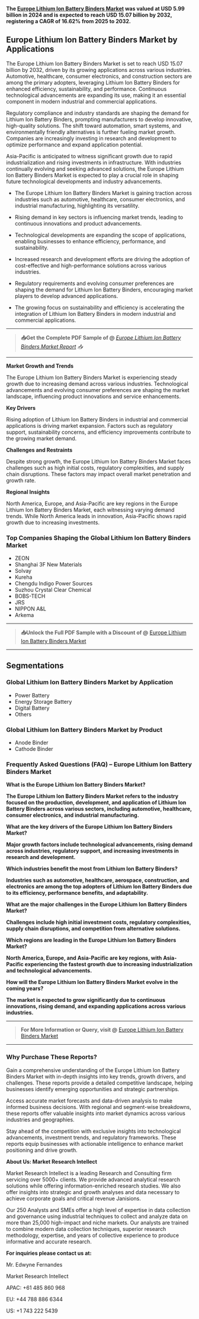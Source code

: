 <p><strong>The <a href="https://www.marketresearchintellect.com/download-sample/?rid=254390&amp;utm_source=Pulse-April-Europe&amp;utm_medium=852">Europe Lithium Ion Battery Binders Market</a> was valued at USD 5.99 billion in 2024 and is expected to reach USD 15.07 billion by 2032, registering a CAGR of 16.62% from 2025 to 2032.</strong></p><h2>Europe Lithium Ion Battery Binders Market by Applications&nbsp;</h2><p><p>The Europe Lithium Ion Battery Binders Market is set to reach USD 15.07 billion by 2032, driven by its growing applications across various industries. Automotive, healthcare, consumer electronics, and construction sectors are among the primary adopters, leveraging Lithium Ion Battery Binders for enhanced efficiency, sustainability, and performance. Continuous technological advancements are expanding its use, making it an essential component in modern industrial and commercial applications.</p><p>Regulatory compliance and industry standards are shaping the demand for Lithium Ion Battery Binders, prompting manufacturers to develop innovative, high-quality solutions. The shift toward automation, smart systems, and environmentally friendly alternatives is further fueling market growth. Companies are increasingly investing in research and development to optimize performance and expand application potential.</p><p>Asia-Pacific is anticipated to witness significant growth due to rapid industrialization and rising investments in infrastructure. With industries continually evolving and seeking advanced solutions, the Europe Lithium Ion Battery Binders Market is expected to play a crucial role in shaping future technological developments and industry advancements.</p></p><ul><li><p>The Europe Lithium Ion Battery Binders Market is gaining traction across industries such as automotive, healthcare, consumer electronics, and industrial manufacturing, highlighting its versatility.</p></li><li><p>Rising demand in key sectors is influencing market trends, leading to continuous innovations and product advancements.</p></li><li><p>Technological developments are expanding the scope of applications, enabling businesses to enhance efficiency, performance, and sustainability.</p></li><li><p>Increased research and development efforts are driving the adoption of cost-effective and high-performance solutions across various industries.</p></li><li><p>Regulatory requirements and evolving consumer preferences are shaping the demand for Lithium Ion Battery Binders, encouraging market players to develop advanced applications.</p></li><li><p>The growing focus on sustainability and efficiency is accelerating the integration of Lithium Ion Battery Binders in modern industrial and commercial applications.</p></li></ul><hr /><blockquote><p><strong><span class="font-[700]">📥Get the Complete PDF Sample of @ </span></strong><em><span class="font-[700]"><a href="https://www.marketresearchintellect.com/download-sample/?rid=254390&amp;utm_source=Pulse-April-Europe&amp;utm_medium=852" target="_blank" data-tracking-control-name="article-ssr-frontend-pulse_little-text-block" data-tracking-will-navigate="" data-test-link="">Europe Lithium Ion Battery Binders Market Report</a>&nbsp;📥</span></em></p></blockquote><hr /><p class="" data-start="77" data-end="360"><strong data-start="77" data-end="105">Market Growth and Trends</strong></p><p class="" data-start="77" data-end="360">The Europe Lithium Ion Battery Binders Market is experiencing steady growth due to increasing demand across various industries. Technological advancements and evolving consumer preferences are shaping the market landscape, influencing product innovations and service enhancements.</p><p class="" data-start="362" data-end="606"><strong data-start="362" data-end="377">Key Drivers</strong></p><p class="" data-start="362" data-end="606">Rising adoption of Lithium Ion Battery Binders in industrial and commercial applications is driving market expansion. Factors such as regulatory support, sustainability concerns, and efficiency improvements contribute to the growing market demand.</p><p class="" data-start="608" data-end="849"><strong data-start="608" data-end="637">Challenges and Restraints</strong></p><p class="" data-start="608" data-end="849">Despite strong growth, the Europe Lithium Ion Battery Binders Market faces challenges such as high initial costs, regulatory complexities, and supply chain disruptions. These factors may impact overall market penetration and growth rate.</p><p class="" data-start="851" data-end="1095"><strong data-start="851" data-end="872">Regional Insights</strong></p><p class="" data-start="851" data-end="1095">North America, Europe, and Asia-Pacific are key regions in the Europe Lithium Ion Battery Binders Market, each witnessing varying demand trends. While North America leads in innovation, Asia-Pacific shows rapid growth due to increasing investments.</p><p><h3>Top Companies Shaping the Global Lithium Ion Battery Binders Market </h3><ul><li>ZEON</li><li>Shanghai 3F New Materials</li><li>Solvay</li><li>Kureha</li><li>Chengdu Indigo Power Sources</li><li>Suzhou Crystal Clear Chemical</li><li>BOBS-TECH</li><li>JRS</li><li>NIPPON A&L</li><li>Arkema</li></ul></p><hr /><blockquote><p><strong>📥Unlock the Full PDF Sample with a Discount of @</strong> <a href="https://www.marketresearchintellect.com/ask-for-discount/?rid=254390&amp;utm_source=Pulse-April-Europe&amp;utm_medium=852">Europe Lithium Ion Battery Binders Market</a></p></blockquote><hr /><p><h2>Segmentations</h2><h3>Global Lithium Ion Battery Binders Market by Application</h3><ul><li>Power Battery</li><li>Energy Storage Battery</li><li>Digital Battery</li><li>Others</li></ul><h3>Global Lithium Ion Battery Binders Market by Product</h3><ul><li>Anode Binder</li><li>Cathode Binder</li></ul></p><h3><strong>Frequently Asked Questions (FAQ) &ndash; Europe Lithium Ion Battery Binders Market</strong></h3><p><strong>What is the Europe Lithium Ion Battery Binders Market?</strong></p><p><strong>The Europe Lithium Ion Battery Binders Market refers to the industry focused on the production, development, and application of Lithium Ion Battery Binders across various sectors, including automotive, healthcare, consumer electronics, and industrial manufacturing.</strong></p><p><strong>What are the key drivers of the Europe Lithium Ion Battery Binders Market?</strong></p><p><strong>Major growth factors include technological advancements, rising demand across industries, regulatory support, and increasing investments in research and development.</strong></p><p><strong>Which industries benefit the most from Lithium Ion Battery Binders?</strong></p><p><strong>Industries such as automotive, healthcare, aerospace, construction, and electronics are among the top adopters of Lithium Ion Battery Binders due to its efficiency, performance benefits, and adaptability.</strong></p><p><strong>What are the major challenges in the Europe Lithium Ion Battery Binders Market?</strong></p><p><strong>Challenges include high initial investment costs, regulatory complexities, supply chain disruptions, and competition from alternative solutions.</strong></p><p><strong>Which regions are leading in the Europe Lithium Ion Battery Binders Market?</strong></p><p><strong>North America, Europe, and Asia-Pacific are key regions, with Asia-Pacific experiencing the fastest growth due to increasing industrialization and technological advancements.</strong></p><p><strong>How will the Europe Lithium Ion Battery Binders Market evolve in the coming years?</strong></p><p><strong>The market is expected to grow significantly due to continuous innovations, rising demand, and expanding applications across various industries.</strong></p><hr /><blockquote><p><span class="font-[700]"><strong>For More Information or Query, visit&nbsp;@</strong>&nbsp;</span><span class="font-[700]"><a href="https://www.marketresearchintellect.com/product/global-lithium-ion-battery-binders-market-size-and-forecast/?utm_source=Linkedin&utm_medium=852" target="_blank" data-tracking-control-name="article-ssr-frontend-pulse_little-text-block" data-tracking-will-navigate="" data-test-link="">Europe Lithium Ion Battery Binders Market</a></span></p></blockquote><hr /><h3><strong data-start="0" data-end="31">Why Purchase These Reports?</strong></h3><p class="" data-start="35" data-end="297">Gain a comprehensive understanding of the Europe Lithium Ion Battery Binders Market with in-depth insights into key trends, growth drivers, and challenges. These reports provide a detailed competitive landscape, helping businesses identify emerging opportunities and strategic partnerships.</p><p class="" data-start="299" data-end="540">Access accurate market forecasts and data-driven analysis to make informed business decisions. With regional and segment-wise breakdowns, these reports offer valuable insights into market dynamics across various industries and geographies.</p><p class="" data-start="542" data-end="784">Stay ahead of the competition with exclusive insights into technological advancements, investment trends, and regulatory frameworks. These reports equip businesses with actionable intelligence to enhance market positioning and drive growth.</p><p><strong><span class="font-[700]">About Us: Market Research Intellect</span></strong></p><p><span class="">Market Research Intellect is a leading Research and Consulting firm servicing over 5000+ clients. We provide advanced analytical research solutions while offering information-enriched research studies.&nbsp;</span>We also offer insights into strategic and growth analyses and data necessary to achieve corporate goals and critical revenue Janisions.</p><p><span class="">Our 250 Analysts and SMEs offer a high level of expertise in data collection and governance using industrial techniques to collect and analyze data on more than 25,000 high-impact and niche markets. Our analysts are trained to combine modern data collection techniques, superior research methodology, expertise, and years of collective experience to produce informative and accurate research.</span></p><p><strong>For inquiries please contact us at:</strong></p><p>Mr. Edwyne Fernandes</p><p>Market Research Intellect</p><p>APAC: +61 485 860 968</p><p>EU: +44 788 886 6344</p><p>US: +1 743 222 5439</p>